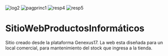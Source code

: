 ![log2](https://user-images.githubusercontent.com/76971075/144633357-4a2eeec8-f17d-419b-843a-b139b50ddb7b.JPG)
![pagprinc1](https://user-images.githubusercontent.com/76971075/144633359-5f3a5011-4903-4720-bf61-d93ca40fc564.JPG)
![resp4](https://user-images.githubusercontent.com/76971075/144633361-93734822-3dc2-4813-a6e3-76f34363e7d7.JPG)
![resp5](https://user-images.githubusercontent.com/76971075/144633362-37814108-23ac-42e1-8cc6-fcab1bf4c0c9.JPG)
# SitioWebProductosInformáticos
 Sitio creado desde la plataforma Genexus17. La web esta diseñada para un local comercial, para mantenimiento del stock que ingresa a la tienda. 

